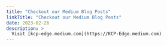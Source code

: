 ```yaml
---
title: "Checkout our Medium Blog Posts"
linkTitle: "Checkout our Medium Blog Posts"
date: 2023-02-26
description: >
  Visit [kcp-edge.medium.com](https://KCP-Edge.medium.com)
---
```


